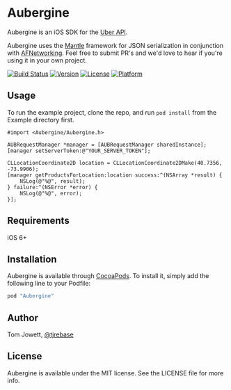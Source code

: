 # Aubergine

Aubergine is an iOS SDK for the [Uber API](https://developer.uber.com).

Aubergine uses the [Mantle](https://github.com/Mantle/Mantle) framework for JSON serialization in conjunction with [AFNetworking](https://github.com/AFNetworking/AFNetworking).  Feel free to submit PR's and we'd love to hear if you're using it in your own project.

[![Build Status](https://travis-ci.org/tomj/Aubergine.svg?branch=master)](https://travis-ci.org/tomj/Aubergine)
[![Version](https://img.shields.io/cocoapods/v/Aubergine.svg?style=flat)](http://cocoapods.org/pods/Aubergine)
[![License](https://img.shields.io/cocoapods/l/Aubergine.svg?style=flat)](http://cocoapods.org/pods/Aubergine)
[![Platform](https://img.shields.io/cocoapods/p/Aubergine.svg?style=flat)](http://cocoapods.org/pods/Aubergine)

## Usage

To run the example project, clone the repo, and run `pod install` from the Example directory first.

```objc
#import <Aubergine/Aubergine.h>

AUBRequestManager *manager = [AUBRequestManager sharedInstance];
[manager setServerToken:@"YOUR_SERVER_TOKEN"];

CLLocationCoordinate2D location = CLLocationCoordinate2DMake(40.7356, -73.9906);
[manager getProductsForLocation:location success:^(NSArray *result) {
    NSLog(@"%@", result);
} failure:^(NSError *error) {
    NSLog(@"%@", error);
}];
```

## Requirements

iOS 6+

## Installation

Aubergine is available through [CocoaPods](http://cocoapods.org). To install
it, simply add the following line to your Podfile:

```ruby
pod "Aubergine"
```

## Author

Tom Jowett, [@tjrebase](https://www.twitter.com/tjrebase)

## License

Aubergine is available under the MIT license. See the LICENSE file for more info.
